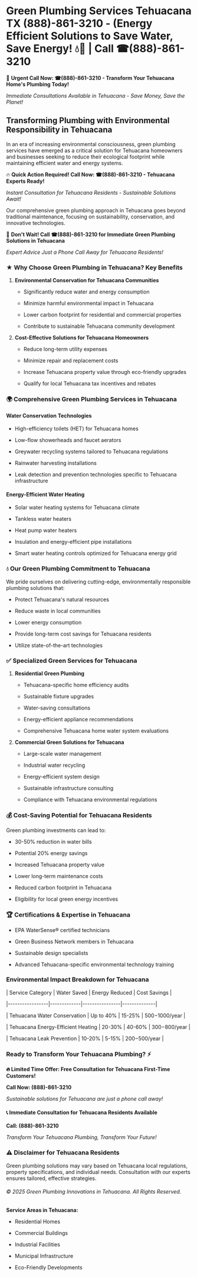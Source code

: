 # Green Plumbing Services Tehuacana TX (888)-861-3210 - (Energy Efficient Solutions to Save Water, Save Energy! 💧🌿 | Call ☎(888)-861-3210

🚨 **Urgent Call Now: ☎(888)-861-3210 - Transform Your Tehuacana Home's Plumbing Today!**
*Immediate Consultations Available in Tehuacana - Save Money, Save the Planet!*

## Transforming Plumbing with Environmental Responsibility in Tehuacana

In an era of increasing environmental consciousness, green plumbing services have emerged as a critical solution for Tehuacana homeowners and businesses seeking to reduce their ecological footprint while maintaining efficient water and energy systems. 

🔥 **Quick Action Required! Call Now: ☎(888)-861-3210 - Tehuacana Experts Ready!**
*Instant Consultation for Tehuacana Residents - Sustainable Solutions Await!*

Our comprehensive green plumbing approach in Tehuacana goes beyond traditional maintenance, focusing on sustainability, conservation, and innovative technologies.

🚨 **Don't Wait! Call ☎(888)-861-3210 for Immediate Green Plumbing Solutions in Tehuacana**
*Expert Advice Just a Phone Call Away for Tehuacana Residents!*

### ★ Why Choose Green Plumbing in Tehuacana? Key Benefits

1. **Environmental Conservation for Tehuacana Communities** 
   - Significantly reduce water and energy consumption
   - Minimize harmful environmental impact in Tehuacana
   - Lower carbon footprint for residential and commercial properties
   - Contribute to sustainable Tehuacana community development

2. **Cost-Effective Solutions for Tehuacana Homeowners** 
   - Reduce long-term utility expenses
   - Minimize repair and replacement costs
   - Increase Tehuacana property value through eco-friendly upgrades
   - Qualify for local Tehuacana tax incentives and rebates

### 🌍 Comprehensive Green Plumbing Services in Tehuacana

#### Water Conservation Technologies
- High-efficiency toilets (HET) for Tehuacana homes
- Low-flow showerheads and faucet aerators
- Greywater recycling systems tailored to Tehuacana regulations
- Rainwater harvesting installations
- Leak detection and prevention technologies specific to Tehuacana infrastructure

#### Energy-Efficient Water Heating
- Solar water heating systems for Tehuacana climate
- Tankless water heaters
- Heat pump water heaters
- Insulation and energy-efficient pipe installations
- Smart water heating controls optimized for Tehuacana energy grid

### 💧 Our Green Plumbing Commitment to Tehuacana

We pride ourselves on delivering cutting-edge, environmentally responsible plumbing solutions that:
- Protect Tehuacana's natural resources
- Reduce waste in local communities
- Lower energy consumption
- Provide long-term cost savings for Tehuacana residents
- Utilize state-of-the-art technologies

### ✅ Specialized Green Services for Tehuacana

1. **Residential Green Plumbing**
   - Tehuacana-specific home efficiency audits
   - Sustainable fixture upgrades
   - Water-saving consultations
   - Energy-efficient appliance recommendations
   - Comprehensive Tehuacana home water system evaluations

2. **Commercial Green Solutions for Tehuacana**
   - Large-scale water management
   - Industrial water recycling
   - Energy-efficient system design
   - Sustainable infrastructure consulting
   - Compliance with Tehuacana environmental regulations

### 💰 Cost-Saving Potential for Tehuacana Residents

Green plumbing investments can lead to:
- 30-50% reduction in water bills
- Potential 20% energy savings
- Increased Tehuacana property value
- Lower long-term maintenance costs
- Reduced carbon footprint in Tehuacana
- Eligibility for local green energy incentives

### 🏆 Certifications & Expertise in Tehuacana

- EPA WaterSense® certified technicians
- Green Business Network members in Tehuacana
- Sustainable design specialists
- Advanced Tehuacana-specific environmental technology training

### Environmental Impact Breakdown for Tehuacana

| Service Category | Water Saved | Energy Reduced | Cost Savings |
|-----------------|-------------|----------------|--------------|
| Tehuacana Water Conservation | Up to 40% | 15-25% | $500-$1000/year |
| Tehuacana Energy-Efficient Heating | 20-30% | 40-60% | $300-$800/year |
| Tehuacana Leak Prevention | 10-20% | 5-15% | $200-$500/year |

### Ready to Transform Your Tehuacana Plumbing? ⚡

**🔥 Limited Time Offer: Free Consultation for Tehuacana First-Time Customers!**

**Call Now: (888)-861-3210**
*Sustainable solutions for Tehuacana are just a phone call away!*

#### 📞 Immediate Consultation for Tehuacana Residents Available

**Call: (888)-861-3210**
*Transform Your Tehuacana Plumbing, Transform Your Future!*

### ⚠️ Disclaimer for Tehuacana Residents

Green plumbing solutions may vary based on Tehuacana local regulations, property specifications, and individual needs. Consultation with our experts ensures tailored, effective strategies.

###### © 2025 Green Plumbing Innovations in Tehuacana. All Rights Reserved.

**Service Areas in Tehuacana:** 
- Residential Homes
- Commercial Buildings
- Industrial Facilities
- Municipal Infrastructure
- Eco-Friendly Developments